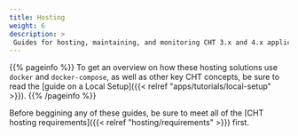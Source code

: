 ```yaml
---
title: Hosting
weight: 6
description: >
 Guides for hosting, maintaining, and monitoring CHT 3.x and 4.x applications
---
```


{{% pageinfo %}}
To get an overview on how these hosting solutions use `docker` and `docker-compose`, as well as other key CHT concepts, be sure to read the [guide on a Local Setup]({{< relref "apps/tutorials/local-setup" >}}).
{{% /pageinfo %}}

Before beggining any of these guides, be sure to meet all of the [CHT hosting requirements]({{< relref "hosting/requirements" >}}) first.

